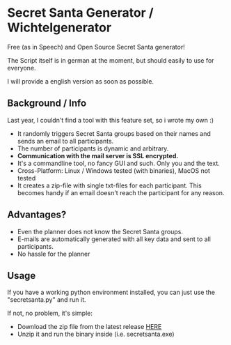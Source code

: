 # Secret Santa Generator / Wichtelgenerator

Free (as in Speech) and Open Source Secret Santa generator!

The Script itself is in german at the moment, but should easily to use for everyone.

I will provide a english version as soon as possible.

## Background / Info

Last year, I couldn't find a tool with this feature set, so i wrote my own :)

- It randomly triggers Secret Santa groups based on their names and sends an email to all participants.
- The number of participants is dynamic and arbitrary.
- **Communication with the mail server is SSL encrypted.**
- It's a commandline tool, no fancy GUI and such. Only you and the text.
- Cross-Platform: Linux / Windows tested (with binaries), MacOS not tested
- It creates a zip-file with single txt-files for each participant. This becomes handy if an email doesn't reach the participant for any reason.

## Advantages?

- Even the planner does not know the Secret Santa groups. 
- E-mails are automatically generated with all key data and sent to all participants.
- No hassle for the planner

## Usage

If you have a working python environment installed, you can just use the "secretsanta.py" and run it.

If not, no problem, it's simple:
- Download the zip file from the latest release [HERE](https://codeberg.org/noxis/secret_santa_generator/releases/tag/stable)
- Unzip it and run the binary inside (i.e. secretsanta.exe)